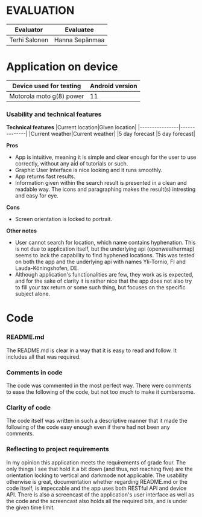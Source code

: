 # EVALUATION

| Evaluator     | Evaluatee      |
| ------------- | -------------- |
| Terhi Salonen | Hanna Sepänmaa |

# Application on device

| Device used for testing  | Android version |
| ------------------------ | --------------- |
| Motorola moto g(8) power | 11              |

### Usability and technical features

**Technical features**
|Current location|Given location|
|----------------|--------------|
|Current weather|Current weather|
|5 day forecast |5 day forecast|

**Pros**

- App is intuitive, meaning it is simple and clear enough for the user to use correctly, without any aid of tutorials or such.
- Graphic User Interface is nice looking and it runs smoothly.
- App returns fast results.
- Information given within the search result is presented in a clean and readable way. The icons and paragraphing makes the result(s) intresting and easy for eye.

**Cons**

- Screen orientation is locked to portrait.

**Other notes**

- User cannot search for location, which name contains hyphenation. This is not due to application itself, but the underlying api (openweathermap) seems to lack the capability to find hyphened locations. This was tested on both the app and the underlying api with names Yli-Tornio, FI and Lauda-Köningshofen, DE.
- Although application's functionalities are few, they work as is expected, and for the sake of clarity it is rather nice that the app does not also try to fill your tax return or some such thing, but focuses on the specific subject alone.

# Code

### README.md

The README.md is clear in a way that it is easy to read and follow. It includes all that was required.

### Comments in code

The code was commented in the most perfect way. There were comments to ease the following of the code, but not too much to make it cumbersome.

### Clarity of code

The code itself was written in such a descriptive manner that it made the following of the code easy enough even if there had not been any comments.

### Reflecting to project requirements

In my opinion this application meets the requirements of grade four. The only things I see that hold it a bit down (and thus, not reaching five) are the orientation locking to vertical and darkmode not applicable. The usability otherwise is great, documentation whether regarding README.md or the code itself, is impeccable and the app uses both RESTful API and device API. There is also a screencast of the application's user interface as well as the code and the screencast also holds all the required bits, and is under the given time limit.

